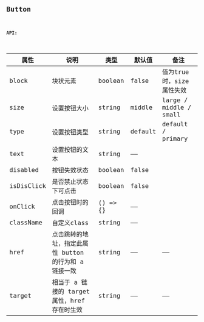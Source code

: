 <code src="./index.jsx" />

## Button
  #### API:
  |  属性  |  说明               |   类型   |   默认值   |  备注          |
  |  ---   |  ---                |---       |---        |  ---           |
  | block  |  块状元素          |  boolean   | false   |  值为true时，size属性失效|
  |  size  |  设置按钮大小        |  string  |  middle   | large / middle / small |
  |  type  |  设置按钮类型       |   string  |  default  | default / primary  |
  |  text  |  设置按钮的文本      |  string  |  ——       |       |
  |  disabled | 按钮失效状态     |  boolean  |  false    |         |
  |isDisClick| 是否禁止状态下可点击|boolean   | false     | 
  | onClick |  点击按钮时的回调   |  () => {} | ——       |      |
  | className | 自定义class     |  string   |  ——        |           |
  |  href  | 点击跳转的地址，指定此属性 button 的行为和 a 链接一致|  string |  —— | ——|
  |  target| 相当于 a 链接的 target 属性，href 存在时生效| string | —— | ——|

